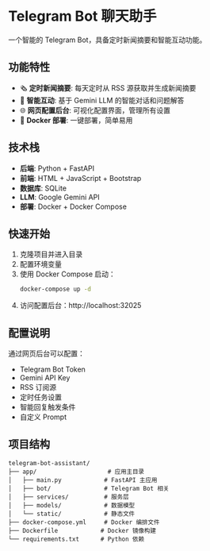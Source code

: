 # Telegram Bot 聊天助手

一个智能的 Telegram Bot，具备定时新闻摘要和智能互动功能。

## 功能特性

- 🗞️ **定时新闻摘要**: 每天定时从 RSS 源获取并生成新闻摘要
- 🤖 **智能互动**: 基于 Gemini LLM 的智能对话和问题解答
- 🌐 **网页配置后台**: 可视化配置界面，管理所有设置
- 🐳 **Docker 部署**: 一键部署，简单易用

## 技术栈

- **后端**: Python + FastAPI
- **前端**: HTML + JavaScript + Bootstrap
- **数据库**: SQLite
- **LLM**: Google Gemini API
- **部署**: Docker + Docker Compose

## 快速开始

1. 克隆项目并进入目录
2. 配置环境变量
3. 使用 Docker Compose 启动：
   ```bash
   docker-compose up -d
   ```
4. 访问配置后台：http://localhost:32025

## 配置说明

通过网页后台可以配置：
- Telegram Bot Token
- Gemini API Key
- RSS 订阅源
- 定时任务设置
- 智能回复触发条件
- 自定义 Prompt

## 项目结构

```
telegram-bot-assistant/
├── app/                    # 应用主目录
│   ├── main.py            # FastAPI 主应用
│   ├── bot/               # Telegram Bot 相关
│   ├── services/          # 服务层
│   ├── models/            # 数据模型
│   └── static/            # 静态文件
├── docker-compose.yml     # Docker 编排文件
├── Dockerfile            # Docker 镜像构建
└── requirements.txt      # Python 依赖
```